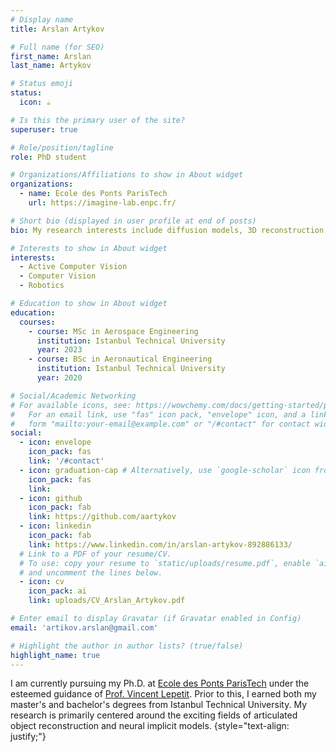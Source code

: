 ```yaml
---
# Display name
title: Arslan Artykov

# Full name (for SEO)
first_name: Arslan
last_name: Artykov

# Status emoji
status:
  icon: ☕️

# Is this the primary user of the site?
superuser: true

# Role/position/tagline
role: PhD student 

# Organizations/Affiliations to show in About widget
organizations:
  - name: Ecole des Ponts ParisTech
    url: https://imagine-lab.enpc.fr/

# Short bio (displayed in user profile at end of posts)
bio: My research interests include diffusion models, 3D reconstruction, and visual/inertial localization.

# Interests to show in About widget
interests:
  - Active Computer Vision
  - Computer Vision
  - Robotics

# Education to show in About widget
education:
  courses:
    - course: MSc in Aerospace Engineering
      institution: Istanbul Technical University
      year: 2023
    - course: BSc in Aeronautical Engineering
      institution: Istanbul Technical University
      year: 2020

# Social/Academic Networking
# For available icons, see: https://wowchemy.com/docs/getting-started/page-builder/#icons
#   For an email link, use "fas" icon pack, "envelope" icon, and a link in the
#   form "mailto:your-email@example.com" or "/#contact" for contact widget.
social:
  - icon: envelope
    icon_pack: fas
    link: '/#contact'
  - icon: graduation-cap # Alternatively, use `google-scholar` icon from `ai` icon pack
    icon_pack: fas
    link: 
  - icon: github
    icon_pack: fab
    link: https://github.com/aartykov
  - icon: linkedin
    icon_pack: fab
    link: https://www.linkedin.com/in/arslan-artykov-892886133/
  # Link to a PDF of your resume/CV.
  # To use: copy your resume to `static/uploads/resume.pdf`, enable `ai` icons in `params.yaml`,
  # and uncomment the lines below.
  - icon: cv
    icon_pack: ai
    link: uploads/CV_Arslan_Artykov.pdf

# Enter email to display Gravatar (if Gravatar enabled in Config)
email: 'artikov.arslan@gmail.com'

# Highlight the author in author lists? (true/false)
highlight_name: true
---
```


I am currently pursuing my Ph.D. at [Ecole des Ponts ParisTech](https://imagine-lab.enpc.fr/) under the esteemed guidance of [Prof. Vincent Lepetit](https://vincentlepetit.github.io/). Prior to this, I earned both my master's and bachelor's degrees from Istanbul Technical University. My research is primarily centered around the exciting fields of articulated object reconstruction and neural implicit models.
{style="text-align: justify;"}
